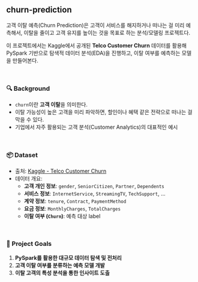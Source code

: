 ## churn-prediction

고객 이탈 예측(Churn Prediction)은 고객이 서비스를 해지하거나 떠나는 걸 미리 예측해서, 이탈을 줄이고 고객 유지를 높이는 것을 목표로 하는 분석/모델링 프로젝트다.

이 프로젝트에서는 Kaggle에서 공개된 **Telco Customer Churn** 데이터를 활용해 PySpark 기반으로 탐색적 데이터 분석(EDA)을 진행하고, 이탈 여부를 예측하는 모델을 만들어본다.  

<br>

### 🔍 Background

- `churn`이란 **고객 이탈**을 의미한다.
- 이탈 가능성이 높은 고객을 미리 파악하면, 할인이나 혜택 같은 전략으로 떠나는 걸 막을 수 있다.
- 기업에서 자주 활용되는 고객 분석(Customer Analytics)의 대표적인 예시

<br>

### 📦 Dataset

- 출처: [Kaggle - Telco Customer Churn](https://www.kaggle.com/datasets/blastchar/telco-customer-churn)
- 데이터 개요:
  - **고객 개인 정보**: `gender`, `SeniorCitizen`, `Partner`, `Dependents`
  - **서비스 정보**: `InternetService`, `StreamingTV`, `TechSupport`, ...
  - **계약 정보**: `tenure`, `Contract`, `PaymentMethod`
  - **요금 정보**: `MonthlyCharges`, `TotalCharges`
  - **이탈 여부 (`Churn`)**: 예측 대상 label

<br>

### 🎯 Project Goals

1. **PySpark를 활용한 대규모 데이터 탐색 및 전처리**
2. **고객 이탈 여부를 분류하는 예측 모델 개발**
3. **이탈 고객의 특성 분석을 통한 인사이트 도출**

<br>
